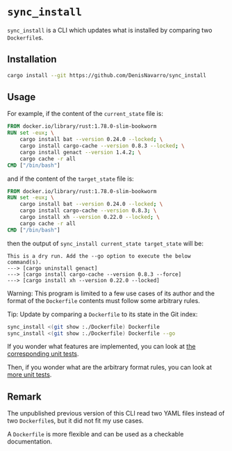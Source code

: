 
`sync_install`
==============

`sync_install` is a CLI which updates what is installed by comparing two `Dockerfile`s.

## Installation

```bash
cargo install --git https://github.com/DenisNavarro/sync_install
```

## Usage

For example, if the content of the `current_state` file is:

```Dockerfile
FROM docker.io/library/rust:1.78.0-slim-bookworm
RUN set -eux; \
    cargo install bat --version 0.24.0 --locked; \
    cargo install cargo-cache --version 0.8.3 --locked; \
    cargo install genact --version 1.4.2; \
    cargo cache -r all
CMD ["/bin/bash"]
```

and if the content of the `target_state` file is:

```Dockerfile
FROM docker.io/library/rust:1.78.0-slim-bookworm
RUN set -eux; \
    cargo install bat --version 0.24.0 --locked; \
    cargo install cargo-cache --version 0.8.3; \
    cargo install xh --version 0.22.0 --locked; \
    cargo cache -r all
CMD ["/bin/bash"]
```

then the output of `sync_install current_state target_state` will be:

```
This is a dry run. Add the --go option to execute the below command(s).
---> [cargo uninstall genact]
---> [cargo install cargo-cache --version 0.8.3 --force]
---> [cargo install xh --version 0.22.0 --locked]
```

Warning: This program is limited to a few use cases of its author and the
format of the `Dockerfile` contents must follow some arbitrary rules.

Tip: Update by comparing a `Dockerfile` to its state in the Git index:

```bash
sync_install <(git show :./Dockerfile) Dockerfile
sync_install <(git show :./Dockerfile) Dockerfile --go
```

If you wonder what features are implemented, you can look at
[the corresponding unit tests](./src/happy_path_tests.rs).

Then, if you wonder what are the arbitrary format rules, you can look at
[more unit tests](./src/parsing_error_tests.rs).

## Remark

The unpublished previous version of this CLI read two YAML files instead of two `Dockerfile`s, but it
did not fit my use cases.

A `Dockerfile` is more flexible and can be used as a checkable documentation.

